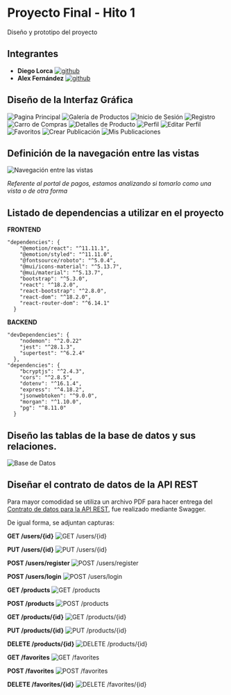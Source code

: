 # Proyecto Final - Hito 1

Diseño y prototipo del proyecto


## Integrantes

- **Diego Lorca** 
  [![github](https://img.shields.io/badge/github%20profile-000?style=for-the-badge)](https://github.com/Dlorcav77)
- **Alex Fernández** 
  [![github](https://img.shields.io/badge/github%20profile-000?style=for-the-badge)](https://github.com/Arekkusu17)

## Diseño de la Interfaz Gráfica
![Pagina Principal](./interfaz-grafica/pagina-principal.png)
![Galería de Productos](./interfaz-grafica/galeria.png)
![Inicio de Sesión](./interfaz-grafica/inicio-de-sesion.png)
![Registro](./interfaz-grafica/registro.png)
![Carro de Compras](./interfaz-grafica/carro-de-compras.png)
![Detalles de Producto](./interfaz-grafica/detalle-productos.png)
![Perfil](./interfaz-grafica/perfil.png)
![Editar Perfil](./interfaz-grafica/editar-perfil.png)
![Favoritos](./interfaz-grafica/favoritos.png)
![Crear Publicación](./interfaz-grafica/crear-publicacion.png)
![Mis Publicaciones](./interfaz-grafica/mis-publicaciones.png)

## Definición de la navegación entre las vistas
![Navegación entre las vistas](./esquema-navegacion/esquema.png)

*Referente al portal de pagos, estamos analizando si tomarlo como una vista o de otra forma*

## Listado de dependencias a utilizar en el proyecto

**FRONTEND**
```
"dependencies": {
    "@emotion/react": "^11.11.1",
    "@emotion/styled": "^11.11.0",
    "@fontsource/roboto": "^5.0.4",
    "@mui/icons-material": "^5.13.7",
    "@mui/material": "^5.13.7",
    "bootstrap": "^5.3.0",
    "react": "^18.2.0",
    "react-bootstrap": "^2.8.0",
    "react-dom": "^18.2.0",
    "react-router-dom": "^6.14.1"
  }
```
**BACKEND**
```
"devDependencies": { 
    "nodemon": "^2.0.22" 
    "jest": "^28.1.3", 
    "supertest": "^6.2.4" 
  },
"dependencies": {
    "bcryptjs": "^2.4.3", 
    "cors": "^2.8.5", 
    "dotenv": "^16.1.4", 
    "express": "^4.18.2", 
    "jsonwebtoken": "^9.0.0", 
    "morgan": "^1.10.0", 
    "pg": "^8.11.0" 
  } 
```

## Diseño las tablas de la base de datos y sus relaciones.
![Base de Datos](./dise%C3%B1o-base-de-datos/base-de-datos.png)

## Diseñar el contrato de datos de la API REST

Para mayor comodidad se utiliza un archivo PDF para hacer entrega del [Contrato de datos para la API REST](./contrato-api-rest/Contrato-API-Rest.pdf), fue realizado mediante Swagger.

De igual forma, se adjuntan capturas:

**GET /users/{id}**
![GET /users/{id}](./contrato-api-rest/get-users-id.png)

**PUT /users/{id}**
![PUT /users/{id}](./contrato-api-rest/put-users-id.png)

**POST /users/register**
![POST /users/register](./contrato-api-rest/post-users-register.png)

**POST /users/login**
![POST /users/login](./contrato-api-rest/post-users-login.png)

**GET /products**
![GET /products](./contrato-api-rest/get-products.png)

**POST /products**
![POST /products](./contrato-api-rest/post-products.png)

**GET /products/{id}**
![GET /products/{id}](./contrato-api-rest/get-products-id.pngpng)

**PUT /products/{id}**
![PUT /products/{id}](./contrato-api-rest/put-products-id.png)

**DELETE /products/{id}**
![DELETE /products/{id}](./contrato-api-rest/delete-products-id.png.png)

**GET /favorites**
![GET /favorites](./contrato-api-rest/get-favorites.png)

**POST /favorites**
![POST /favorites](./contrato-api-rest/post-favorites.png)

**DELETE /favorites/{id}**
![DELETE /favorites/{id}](./contrato-api-rest/delete-favorites-id.png)